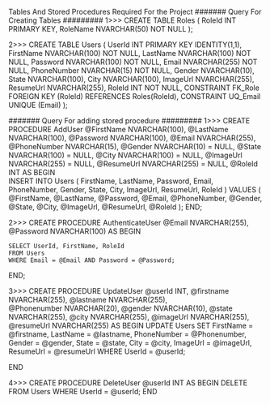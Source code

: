 Tables And Stored Procedures Required For the Project
#######  Query For Creating Tables  #########
1>>>
CREATE TABLE Roles (
    RoleId INT PRIMARY KEY,
    RoleName NVARCHAR(50) NOT NULL
);

2>>>
CREATE TABLE Users (
    UserId INT PRIMARY KEY IDENTITY(1,1),
    FirstName NVARCHAR(100) NOT NULL,
    LastName NVARCHAR(100) NOT NULL,
    Password NVARCHAR(100) NOT NULL,
    Email NVARCHAR(255) NOT NULL,
    PhoneNumber NVARCHAR(15) NOT NULL,
    Gender NVARCHAR(10),
    State NVARCHAR(100),
    City NVARCHAR(100),
    ImageUrl NVARCHAR(255),
    ResumeUrl NVARCHAR(255),
    RoleId INT NOT NULL,
    CONSTRAINT FK_Role FOREIGN KEY (RoleId) REFERENCES Roles(RoleId),
    CONSTRAINT UQ_Email UNIQUE (Email)
);



#######  Query For adding stored procedure  #########
1>>>
CREATE PROCEDURE AddUser
    @FirstName NVARCHAR(100),
    @LastName NVARCHAR(100),
    @Password NVARCHAR(100),
    @Email NVARCHAR(255),
    @PhoneNumber NVARCHAR(15),
    @Gender NVARCHAR(10) = NULL,
    @State NVARCHAR(100) = NULL,
    @City NVARCHAR(100) = NULL,
    @ImageUrl NVARCHAR(255) = NULL,
    @ResumeUrl NVARCHAR(255) = NULL,
    @RoleId INT
AS
BEGIN  
    INSERT INTO Users (
        FirstName,
        LastName,
        Password,
        Email,
        PhoneNumber,
        Gender,
        State,
        City,
        ImageUrl,
        ResumeUrl,
        RoleId
    )
    VALUES (
        @FirstName,
        @LastName,
        @Password,
        @Email,
        @PhoneNumber,
        @Gender,
        @State,
        @City,
        @ImageUrl,
        @ResumeUrl,
        @RoleId
    );
END;

2>>>
CREATE PROCEDURE AuthenticateUser
    @Email NVARCHAR(255),
    @Password NVARCHAR(100)
AS
BEGIN
   
    SELECT UserId, FirstName, RoleId
    FROM Users
    WHERE Email = @Email AND Password = @Password;
END;



3>>>
CREATE PROCEDURE UpdateUser
    @userId INT,
    @firstname NVARCHAR(255),
    @lastname NVARCHAR(255),    
    @Phonenumber NVARCHAR(20),
    @gender NVARCHAR(10),
    @state NVARCHAR(255),
    @city NVARCHAR(255),
    @imageUrl NVARCHAR(255),
    @resumeUrl NVARCHAR(255)
AS
BEGIN
    UPDATE Users
    SET
        FirstName = @firstname,
        LastName = @lastname,
        PhoneNumber = @Phonenumber,
        Gender = @gender,
        State = @state,
        City = @city,
        ImageUrl = @imageUrl,
        ResumeUrl = @resumeUrl
    WHERE
        UserId = @userId;
    
END


4>>>
CREATE PROCEDURE DeleteUser
    @userId INT
AS
BEGIN
    DELETE FROM Users
    WHERE UserId = @userId;
END

